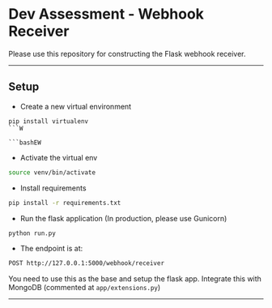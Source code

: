 # Dev Assessment - Webhook Receiver

Please use this repository for constructing the Flask webhook receiver.

*******************

## Setup

* Create a new virtual environment

```bashsdE
pip install virtualenv
```W

```bashEW
```

* Activate the virtual env

```bash
source venv/bin/activate
```

* Install requirements

```bash
pip install -r requirements.txt
```

* Run the flask application (In production, please use Gunicorn)

```bash
python run.py
```

* The endpoint is at:

```bash
POST http://127.0.0.1:5000/webhook/receiver
```

You need to use this as the base and setup the flask app. Integrate this with MongoDB (commented at `app/extensions.py`)

*******************
